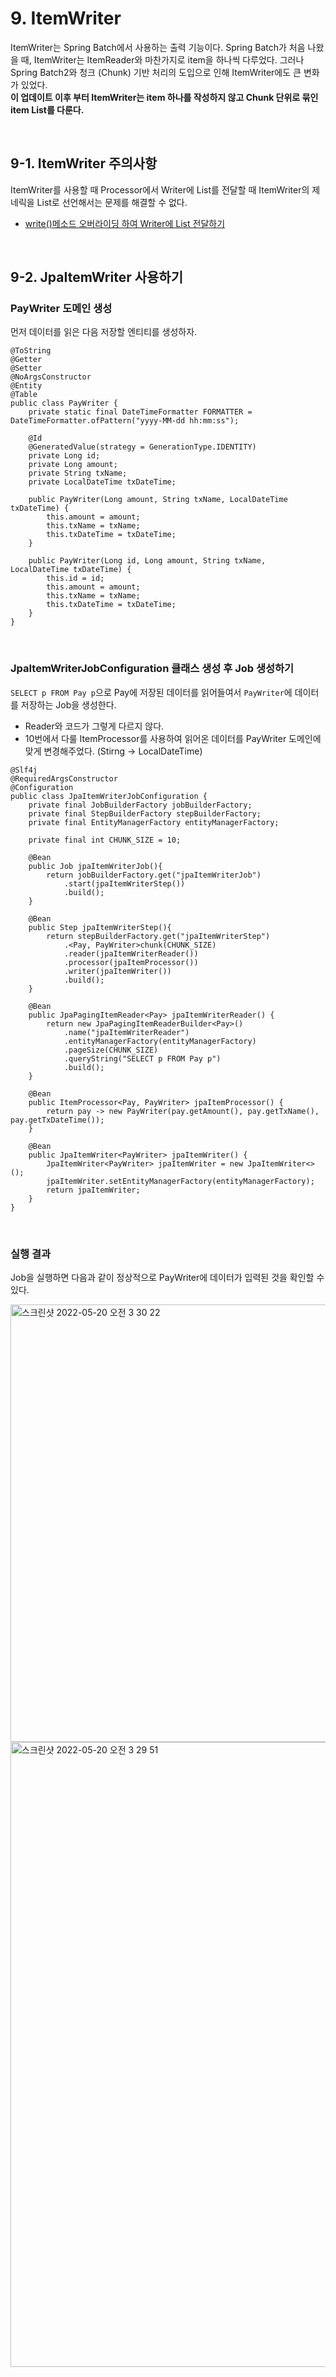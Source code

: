 # 9. ItemWriter
ItemWriter는 Spring Batch에서 사용하는 출력 기능이다.
Spring Batch가 처음 나왔을 때, ItemWriter는 ItemReader와 마찬가지로 item을 하나씩 다루었다.
그러나 Spring Batch2와 청크 (Chunk) 기반 처리의 도입으로 인해 ItemWriter에도 큰 변화가 있었다.  
**이 업데이트 이후 부터 ItemWriter는 item 하나를 작성하지 않고 Chunk 단위로 묶인 item List를 다룬다.** 

<br>

## 9-1. ItemWriter 주의사항
ItemWriter를 사용할 때 Processor에서 Writer에 List를 전달할 때 ItemWriter의 제네릭을 List로 선언해서는 문제를 해결할 수 없다.
- [write()메소드 오버라이딩 하여 Writer에 List 전달하기](https://jojoldu.tistory.com/140)


<br>

## 9-2. JpaItemWriter 사용하기 
### PayWriter 도메인 생성 
먼저 데이터를 읽은 다음 저장할 엔티티를 생성하자.

~~~
@ToString
@Getter
@Setter
@NoArgsConstructor
@Entity
@Table
public class PayWriter {
	private static final DateTimeFormatter FORMATTER = DateTimeFormatter.ofPattern("yyyy-MM-dd hh:mm:ss");

	@Id
	@GeneratedValue(strategy = GenerationType.IDENTITY)
	private Long id;
	private Long amount;
	private String txName;
	private LocalDateTime txDateTime;

	public PayWriter(Long amount, String txName, LocalDateTime txDateTime) {
		this.amount = amount;
		this.txName = txName;
		this.txDateTime = txDateTime;
	}

	public PayWriter(Long id, Long amount, String txName, LocalDateTime txDateTime) {
		this.id = id;
		this.amount = amount;
		this.txName = txName;
		this.txDateTime = txDateTime;
	}
}
~~~

<br>

### JpaItemWriterJobConfiguration 클래스 생성 후 Job 생성하기 
`SELECT p FROM Pay p`으로 Pay에 저장된 데이터를 읽어들여서 `PayWriter`에 데이터를 저장하는 Job을 생성한다.
- Reader와 코드가 그렇게 다르지 않다. 
- 10번에서 다룰 ItemProcessor를 사용하여 읽어온 데이터를 PayWriter 도메인에 맞게 변경해주었다. (Stirng -> LocalDateTime)

~~~
@Slf4j
@RequiredArgsConstructor
@Configuration
public class JpaItemWriterJobConfiguration {
	private final JobBuilderFactory jobBuilderFactory;
	private final StepBuilderFactory stepBuilderFactory;
	private final EntityManagerFactory entityManagerFactory;

	private final int CHUNK_SIZE = 10;

	@Bean
	public Job jpaItemWriterJob(){
		return jobBuilderFactory.get("jpaItemWriterJob")
			.start(jpaItemWriterStep())
			.build();
	}

	@Bean
	public Step jpaItemWriterStep(){
		return stepBuilderFactory.get("jpaItemWriterStep")
			.<Pay, PayWriter>chunk(CHUNK_SIZE)
			.reader(jpaItemWriterReader())
			.processor(jpaItemProcessor())
			.writer(jpaItemWriter())
			.build();
	}

	@Bean
	public JpaPagingItemReader<Pay> jpaItemWriterReader() {
		return new JpaPagingItemReaderBuilder<Pay>()
			.name("jpaItemWriterReader")
			.entityManagerFactory(entityManagerFactory)
			.pageSize(CHUNK_SIZE)
			.queryString("SELECT p FROM Pay p")
			.build();
	}

	@Bean
	public ItemProcessor<Pay, PayWriter> jpaItemProcessor() {
		return pay -> new PayWriter(pay.getAmount(), pay.getTxName(), pay.getTxDateTime());
	}

	@Bean
	public JpaItemWriter<PayWriter> jpaItemWriter() {
		JpaItemWriter<PayWriter> jpaItemWriter = new JpaItemWriter<>();
		jpaItemWriter.setEntityManagerFactory(entityManagerFactory);
		return jpaItemWriter;
	}
}
~~~

<br>

### 실행 결과
Job을 실행하면 다음과 같이 정상적으로 PayWriter에 데이터가 입력된 것을 확인할 수 있다.  

<img width="700" alt="스크린샷 2022-05-20 오전 3 30 22" src="https://user-images.githubusercontent.com/54282927/169374182-89484a17-f1ca-4fcc-af94-6030cb703014.png">

<img width="1000" alt="스크린샷 2022-05-20 오전 3 29 51" src="https://user-images.githubusercontent.com/54282927/169374334-2da5f4c6-7c29-49e7-becf-b23748981400.png">
